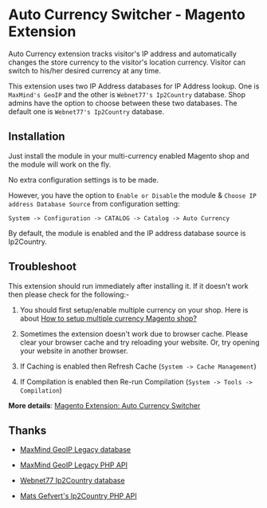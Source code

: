 Auto Currency Switcher - Magento Extension
======================

Auto Currency extension tracks visitor's IP address and automatically changes the store currency to the visitor's location currency. Visitor can switch to his/her desired currency at any time.

This extension uses two IP Address databases for IP Address lookup. One is `MaxMind's GeoIP` and the other is `Webnet77's Ip2Country` database. Shop admins have the option to choose between these two databases. The default one is `Webnet77's Ip2Country` database.

## Installation ##

Just install the module in your multi-currency enabled Magento shop and the module will work on the fly. 

No extra configuration settings is to be made. 

However, you have the option to `Enable or Disable` the module & `Choose IP address Database Source` from configuration setting:

`System -> Configuration -> CATALOG -> Catalog -> Auto Currency`

By default, the module is enabled and the IP address database source is Ip2Country.

## Troubleshoot  ##

This extension should run immediately after installing it. If it doesn't work then please check for the following:-

1) You should first setup/enable multiple currency on your shop. Here is about [How to setup multiple currency Magento shop?](http://blog.chapagain.com.np/magento-setup-multiple-currency-shop/)

2) Sometimes the extension doesn't work due to browser cache. Please clear your browser cache and try reloading your website. Or, try opening your website in another browser.

3) If Caching is enabled then Refresh Cache (`System -> Cache Management`)

4) If Compilation is enabled then Re-run Compilation (`System -> Tools -> Compilation`)

**More details**: [Magento Extension: Auto Currency Switcher](http://blog.chapagain.com.np/magento-extension-auto-currency-switcher-free/)

## Thanks ##

* [MaxMind GeoIP Legacy database](http://dev.maxmind.com/geoip/legacy/geolite/)

* [MaxMind GeoIP Legacy PHP API](https://github.com/maxmind/geoip-api-php)

* [Webnet77 Ip2Country database](http://software77.net/geo-ip/)

* [Mats Gefvert's Ip2Country PHP API](https://github.com/mgefvert/Ip2Country)
